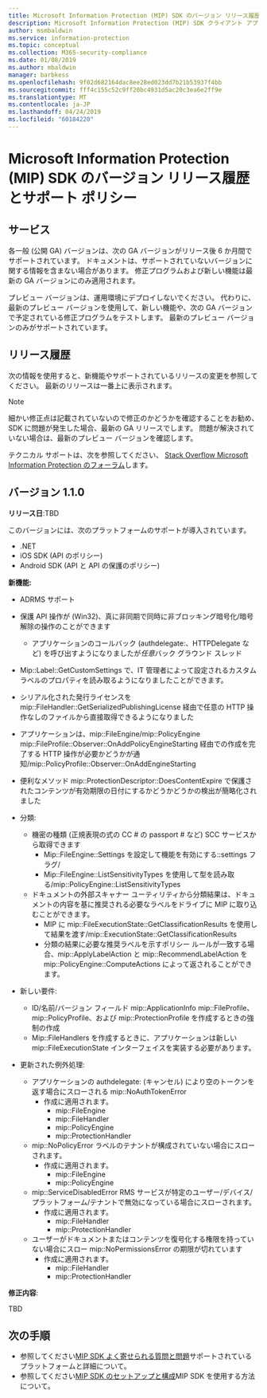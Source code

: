 ```yaml
---
title: Microsoft Information Protection (MIP) SDK のバージョン リリース履歴とサポート ポリシー
description: Microsoft Information Protection (MIP) SDK クライアント アプリケーションの初期化ロジックを記述する方法を示すクイック スタートです。
author: msmbaldwin
ms.service: information-protection
ms.topic: conceptual
ms.collection: M365-security-compliance
ms.date: 01/08/2019
ms.author: mbaldwin
manager: barbkess
ms.openlocfilehash: 9f02d682164dac8ee28ed023dd7b21b53937f4bb
ms.sourcegitcommit: fff4c155c52c9ff20bc4931d5ac20c3ea6e2ff9e
ms.translationtype: MT
ms.contentlocale: ja-JP
ms.lasthandoff: 04/24/2019
ms.locfileid: "60184220"
---
```

# <a name="microsoft-information-protection-mip-sdk-version-release-history-and-support-policy"></a>Microsoft Information Protection (MIP) SDK のバージョン リリース履歴とサポート ポリシー

## <a name="servicing"></a>サービス 

各一般 (公開 GA) バージョンは、次の GA バージョンがリリース後 6 か月間でサポートされています。 ドキュメントは、サポートされていないバージョンに関する情報を含まない場合があります。 修正プログラムおよび新しい機能は最新の GA バージョンにのみ適用されます。

プレビュー バージョンは、運用環境にデプロイしないでください。 代わりに、最新のプレビュー バージョンを使用して、新しい機能や、次の GA バージョンで予定されている修正プログラムをテストします。 最新のプレビュー バージョンのみがサポートされています。

## <a name="release-history"></a>リリース履歴

次の情報を使用すると、新機能やサポートされているリリースの変更を参照してください。 最新のリリースは一番上に表示されます。 

> [!NOTE]
> 細かい修正点は記載されていないので修正のかどうかを確認することをお勧め、SDK に問題が発生した場合、最新の GA リリースでします。 問題が解決されていない場合は、最新のプレビュー バージョンを確認します。
>  
> テクニカル サポートは、次を参照してください、 [Stack Overflow Microsoft Information Protection のフォーラム](https://stackoverflow.com/questions/tagged/microsoft-information-protection)します。 

## <a name="version-110"></a>バージョン 1.1.0

**リリース日**:TBD

このバージョンには、次のプラットフォームのサポートが導入されています。

  - .NET
  - iOS SDK (API のポリシー)
  - Android SDK (API と API の保護のポリシー)

**新機能:**

- ADRMS サポート
- 保護 API 操作が (Win32)、真に非同期で同時に非ブロッキング暗号化/暗号解除の操作のことができます
  - アプリケーションのコールバック (authdelegate:、HTTPDelegate など) を呼び出すようになりましたが*任意*バック グラウンド スレッド
- Mip::Label::GetCustomSettings で、IT 管理者によって設定されるカスタム ラベルのプロパティを読み取るようになりましたことができます。
- シリアル化された発行ライセンスを mip::FileHandler::GetSerializedPublishingLicense 経由で任意の HTTP 操作なしのファイルから直接取得できるようになりました
- アプリケーションは、mip::FileEngine/mip::PolicyEngine mip::FileProfile::Observer::OnAddPolicyEngineStarting 経由での作成を完了する HTTP 操作が必要かどうかが通知/mip::PolicyProfile::Observer::OnAddEngineStarting
- 便利なメソッド mip::ProtectionDescriptor::DoesContentExpire で保護されたコンテンツが有効期限の日付にするかどうかどうかの検出が簡略化されました
- 分類:
  - 機密の種類 (正規表現の式の CC # の passport # など) SCC サービスから取得できます
    - Mip::FileEngine::Settings を設定して機能を有効にする::settings フラグ/
    - Mip::FileEngine::ListSensitivityTypes を使用して型を読み取る/mip::PolicyEngine::ListSensitivityTypes
  - ドキュメントの外部スキャナー ユーティリティから分類結果は、ドキュメントの内容を基に推奨される必要なラベルをドライブに MIP に取り込むことができます。
    - MIP に mip::FileExecutionState::GetClassificationResults を使用して結果を渡す/mip::ExecutionState::GetClassificationResults
    - 分類の結果に必要な推奨ラベルを示すポリシー ルールが一致する場合、mip::ApplyLabelAction と mip::RecommendLabelAction を mip::PolicyEngine::ComputeActions によって返されることができます。

- 新しい要件:
  - ID/名前/バージョン フィールド mip::ApplicationInfo mip::FileProfile、mip::PolicyProfile、および mip::ProtectionProfile を作成するときの強制の作成
  - Mip::FileHandlers を作成するときに、アプリケーションは新しい mip::FileExecutionState インターフェイスを実装する必要があります。
  
- 更新された例外処理:
  - アプリケーションの authdelegate: (キャンセル) により空のトークンを返す場合にスローされる mip::NoAuthTokenError
    - 作成に適用されます。
      - mip::FileEngine
      - mip::FileHandler
      - mip::PolicyEngine
      - mip::ProtectionHandler
  - mip::NoPolicyError ラベルのテナントが構成されていない場合にスローされます。
    - 作成に適用されます。
      - mip::FileEngine
      - mip::PolicyEngine
  - mip::ServiceDisabledError RMS サービスが特定のユーザー/デバイス/プラットフォーム/テナントで無効になっている場合にスローされます。
    - 作成に適用されます。
      - mip::FileHandler
      - mip::ProtectionHandler
  - ユーザーがドキュメントまたはコンテンツを復号化する権限を持っていない場合にスロー mip::NoPermissionsError の期限が切れています
    - 作成に適用されます。
      - mip::FileHandler
      - mip::ProtectionHandler

**修正内容**:

TBD

## <a name="next-steps"></a>次の手順

- 参照してください[MIP SDK よく寄せられる質問と問題](faqs-known-issues.md)サポートされているプラットフォームと詳細について。
- 参照してください[MIP SDK のセットアップと構成](setup-configure-mip.md)MIP SDK を使用する方法について。
